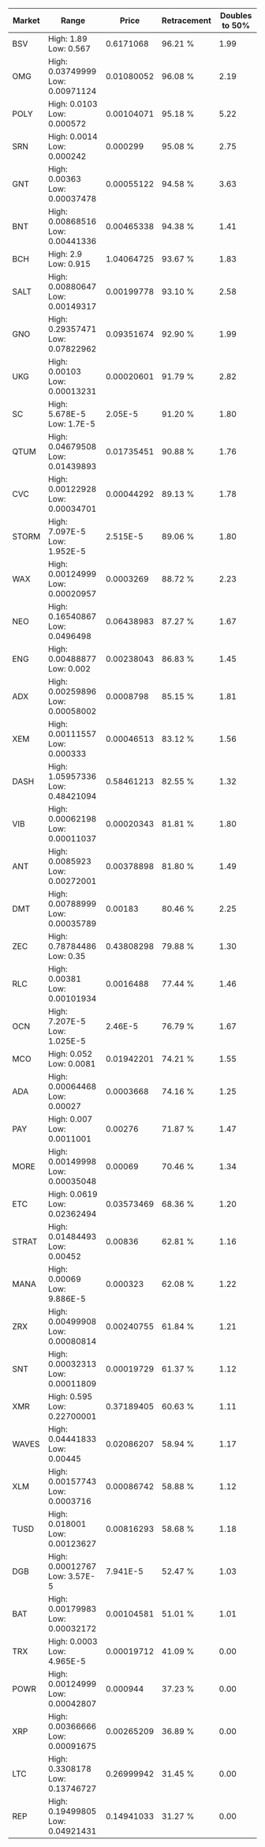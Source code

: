 | Market | Range | Price| Retracement | Doubles to 50% |
| --- | --- | --- | --- | --- |
| BSV | High: 1.89<br />Low: 0.567 | 0.6171068 | 96.21 % | 1.99 |
| OMG | High: 0.03749999<br />Low: 0.00971124 | 0.01080052 | 96.08 % | 2.19 |
| POLY | High: 0.0103<br />Low: 0.000572 | 0.00104071 | 95.18 % | 5.22 |
| SRN | High: 0.0014<br />Low: 0.000242 | 0.000299 | 95.08 % | 2.75 |
| GNT | High: 0.00363<br />Low: 0.00037478 | 0.00055122 | 94.58 % | 3.63 |
| BNT | High: 0.00868516<br />Low: 0.00441336 | 0.00465338 | 94.38 % | 1.41 |
| BCH | High: 2.9<br />Low: 0.915 | 1.04064725 | 93.67 % | 1.83 |
| SALT | High: 0.00880647<br />Low: 0.00149317 | 0.00199778 | 93.10 % | 2.58 |
| GNO | High: 0.29357471<br />Low: 0.07822962 | 0.09351674 | 92.90 % | 1.99 |
| UKG | High: 0.00103<br />Low: 0.00013231 | 0.00020601 | 91.79 % | 2.82 |
| SC | High: 5.678E-5<br />Low: 1.7E-5 | 2.05E-5 | 91.20 % | 1.80 |
| QTUM | High: 0.04679508<br />Low: 0.01439893 | 0.01735451 | 90.88 % | 1.76 |
| CVC | High: 0.00122928<br />Low: 0.00034701 | 0.00044292 | 89.13 % | 1.78 |
| STORM | High: 7.097E-5<br />Low: 1.952E-5 | 2.515E-5 | 89.06 % | 1.80 |
| WAX | High: 0.00124999<br />Low: 0.00020957 | 0.0003269 | 88.72 % | 2.23 |
| NEO | High: 0.16540867<br />Low: 0.0496498 | 0.06438983 | 87.27 % | 1.67 |
| ENG | High: 0.00488877<br />Low: 0.002 | 0.00238043 | 86.83 % | 1.45 |
| ADX | High: 0.00259896<br />Low: 0.00058002 | 0.0008798 | 85.15 % | 1.81 |
| XEM | High: 0.00111557<br />Low: 0.000333 | 0.00046513 | 83.12 % | 1.56 |
| DASH | High: 1.05957336<br />Low: 0.48421094 | 0.58461213 | 82.55 % | 1.32 |
| VIB | High: 0.00062198<br />Low: 0.00011037 | 0.00020343 | 81.81 % | 1.80 |
| ANT | High: 0.0085923<br />Low: 0.00272001 | 0.00378898 | 81.80 % | 1.49 |
| DMT | High: 0.00788999<br />Low: 0.00035789 | 0.00183 | 80.46 % | 2.25 |
| ZEC | High: 0.78784486<br />Low: 0.35 | 0.43808298 | 79.88 % | 1.30 |
| RLC | High: 0.00381<br />Low: 0.00101934 | 0.0016488 | 77.44 % | 1.46 |
| OCN | High: 7.207E-5<br />Low: 1.025E-5 | 2.46E-5 | 76.79 % | 1.67 |
| MCO | High: 0.052<br />Low: 0.0081 | 0.01942201 | 74.21 % | 1.55 |
| ADA | High: 0.00064468<br />Low: 0.00027 | 0.0003668 | 74.16 % | 1.25 |
| PAY | High: 0.007<br />Low: 0.0011001 | 0.00276 | 71.87 % | 1.47 |
| MORE | High: 0.00149998<br />Low: 0.00035048 | 0.00069 | 70.46 % | 1.34 |
| ETC | High: 0.0619<br />Low: 0.02362494 | 0.03573469 | 68.36 % | 1.20 |
| STRAT | High: 0.01484493<br />Low: 0.00452 | 0.00836 | 62.81 % | 1.16 |
| MANA | High: 0.00069<br />Low: 9.886E-5 | 0.000323 | 62.08 % | 1.22 |
| ZRX | High: 0.00499908<br />Low: 0.00080814 | 0.00240755 | 61.84 % | 1.21 |
| SNT | High: 0.00032313<br />Low: 0.00011809 | 0.00019729 | 61.37 % | 1.12 |
| XMR | High: 0.595<br />Low: 0.22700001 | 0.37189405 | 60.63 % | 1.11 |
| WAVES | High: 0.04441833<br />Low: 0.00445 | 0.02086207 | 58.94 % | 1.17 |
| XLM | High: 0.00157743<br />Low: 0.0003716 | 0.00086742 | 58.88 % | 1.12 |
| TUSD | High: 0.018001<br />Low: 0.00123627 | 0.00816293 | 58.68 % | 1.18 |
| DGB | High: 0.00012767<br />Low: 3.57E-5 | 7.941E-5 | 52.47 % | 1.03 |
| BAT | High: 0.00179983<br />Low: 0.00032172 | 0.00104581 | 51.01 % | 1.01 |
| TRX | High: 0.0003<br />Low: 4.965E-5 | 0.00019712 | 41.09 % | 0.00 |
| POWR | High: 0.00124999<br />Low: 0.00042807 | 0.000944 | 37.23 % | 0.00 |
| XRP | High: 0.00366666<br />Low: 0.00091675 | 0.00265209 | 36.89 % | 0.00 |
| LTC | High: 0.3308178<br />Low: 0.13746727 | 0.26999942 | 31.45 % | 0.00 |
| REP | High: 0.19499805<br />Low: 0.04921431 | 0.14941033 | 31.27 % | 0.00 |

